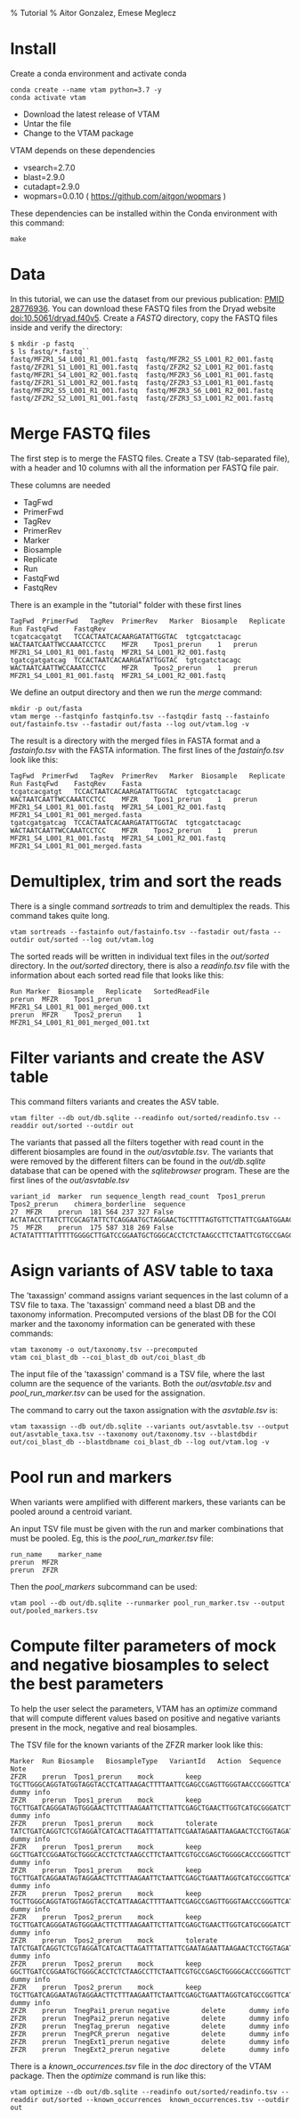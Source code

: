 % Tutorial
% Aitor Gonzalez, Emese Meglecz

# Install

Create a conda environment and activate conda

~~~
conda create --name vtam python=3.7 -y
conda activate vtam
~~~

- Download the latest release of VTAM
- Untar the file
- Change to the VTAM package

VTAM depends on these dependencies

* vsearch=2.7.0
* blast=2.9.0
* cutadapt=2.9.0
* wopmars=0.0.10 ( https://github.com/aitgon/wopmars )

These dependencies can be installed within the Conda environment with this command:

~~~
make
~~~

# Data

In this tutorial, we can use the dataset from our previous publication: [PMID 28776936](https://pubmed.ncbi.nlm.nih.gov/28776936). 
You can download these FASTQ files from the Dryad website [doi:10.5061/dryad.f40v5](https://datadryad.org/stash/dataset/doi:10.5061/dryad.f40v5).
Create a *FASTQ* directory, copy the FASTQ files inside and verify the directory:

~~~
$ mkdir -p fastq
$ ls fastq/*.fastq``
fastq/MFZR1_S4_L001_R1_001.fastq  fastq/MFZR2_S5_L001_R2_001.fastq  fastq/ZFZR1_S1_L001_R1_001.fastq  fastq/ZFZR2_S2_L001_R2_001.fastq
fastq/MFZR1_S4_L001_R2_001.fastq  fastq/MFZR3_S6_L001_R1_001.fastq  fastq/ZFZR1_S1_L001_R2_001.fastq  fastq/ZFZR3_S3_L001_R1_001.fastq
fastq/MFZR2_S5_L001_R1_001.fastq  fastq/MFZR3_S6_L001_R2_001.fastq  fastq/ZFZR2_S2_L001_R1_001.fastq  fastq/ZFZR3_S3_L001_R2_001.fastq
~~~

# Merge FASTQ files

The first step is to merge the FASTQ files.
Create a TSV (tab-separated file), with a header and 10 columns with all the information per FASTQ file pair.

These columns are needed

- TagFwd
- PrimerFwd
- TagRev
- PrimerRev
- Marker
- Biosample
- Replicate
- Run
- FastqFwd
- FastqRev

There is an example in the "tutorial" folder with these first lines

~~~
TagFwd	PrimerFwd	TagRev	PrimerRev	Marker	Biosample	Replicate	Run	FastqFwd	FastqRev
tcgatcacgatgt	TCCACTAATCACAARGATATTGGTAC	tgtcgatctacagc	WACTAATCAATTWCCAAATCCTCC	MFZR	Tpos1_prerun	1	prerun	MFZR1_S4_L001_R1_001.fastq	MFZR1_S4_L001_R2_001.fastq
tgatcgatgatcag	TCCACTAATCACAARGATATTGGTAC	tgtcgatctacagc	WACTAATCAATTWCCAAATCCTCC	MFZR	Tpos2_prerun	1	prerun	MFZR1_S4_L001_R1_001.fastq	MFZR1_S4_L001_R2_001.fastq
~~~

We define an output directory and then we run the *merge* command:

~~~
mkdir -p out/fasta
vtam merge --fastqinfo fastqinfo.tsv --fastqdir fastq --fastainfo out/fastainfo.tsv --fastadir out/fasta --log out/vtam.log -v
~~~

The result is a directory with the merged files in FASTA format and a *fastainfo.tsv* with the FASTA information.
The first lines of the *fastainfo.tsv* look like this:

~~~
TagFwd	PrimerFwd	TagRev	PrimerRev	Marker	Biosample	Replicate	Run	FastqFwd	FastqRev	Fasta
tcgatcacgatgt	TCCACTAATCACAARGATATTGGTAC	tgtcgatctacagc	WACTAATCAATTWCCAAATCCTCC	MFZR	Tpos1_prerun	1	prerun	MFZR1_S4_L001_R1_001.fastq	MFZR1_S4_L001_R2_001.fastq	MFZR1_S4_L001_R1_001_merged.fasta
tgatcgatgatcag	TCCACTAATCACAARGATATTGGTAC	tgtcgatctacagc	WACTAATCAATTWCCAAATCCTCC	MFZR	Tpos2_prerun	1	prerun	MFZR1_S4_L001_R1_001.fastq	MFZR1_S4_L001_R2_001.fastq	MFZR1_S4_L001_R1_001_merged.fasta
~~~

# Demultiplex, trim and sort the reads

There is a single command *sortreads* to trim and demultiplex the reads.
This command takes quite long.

~~~
vtam sortreads --fastainfo out/fastainfo.tsv --fastadir out/fasta --outdir out/sorted --log out/vtam.log
~~~

The sorted reads will be written in individual text files in the *out/sorted* directory.
In the *out/sorted* directory, there is also a *readinfo.tsv* file with the information about each sorted read file that looks like this:

~~~
Run	Marker	Biosample	Replicate	SortedReadFile
prerun	MFZR	Tpos1_prerun	1	MFZR1_S4_L001_R1_001_merged_000.txt
prerun	MFZR	Tpos2_prerun	1	MFZR1_S4_L001_R1_001_merged_001.txt
~~~

# Filter variants and create the ASV table

This command filters variants and creates the ASV table. 

~~~
vtam filter --db out/db.sqlite --readinfo out/sorted/readinfo.tsv --readdir out/sorted --outdir out
~~~

The variants that passed all the filters together with read count in the different biosamples are found in the *out/asvtable.tsv*. 
The variants that were removed by the different filters can be found in the *out/db.sqlite* database that can be opened with the *sqlitebrowser* program.
These are the first lines of the *out/asvtable.tsv*

~~~
variant_id	marker	run	sequence_length	read_count	Tpos1_prerun	Tpos2_prerun	chimera_borderline	sequence
27	MFZR	prerun	181	564	237	327	False	ACTATACCTTATCTTCGCAGTATTCTCAGGAATGCTAGGAACTGCTTTTAGTGTTCTTATTCGAATGGAACTAACATCTCCAGGTGTACAATACCTACAGGGAAACCACCAACTTTACAATGTAATCATTACAGCTCACGCATTCCTAATGATCTTTTTCATGGTTATGCCAGGACTTGTT
75	MFZR	prerun	175	587	318	269	False	ACTATATTTTATTTTTGGGGCTTGATCCGGAATGCTGGGCACCTCTCTAAGCCTTCTAATTCGTGCCGAGCTGGGGCACCCGGGTTCTTTAATTGGCGACGATCAAATTTACAATGTAATCGTCACAGCCCATGCTTTTATTATGATTTTTTTCATGGTTATGCCTATTATAATC
~~~

# Asign variants of ASV table to taxa

The 'taxassign' command assigns variant sequences in the last column of a TSV file to taxa. The 'taxassign' command need a blast DB and the taxonomy information. Precomputed versions of the blast DB for the COI marker and the taxonomy information can be generated with these commands:

~~~
vtam taxonomy -o out/taxonomy.tsv --precomputed
vtam coi_blast_db --coi_blast_db out/coi_blast_db
~~~

The input file of the 'taxassign' command is a TSV file, where the last column are the sequence of the variants. Both the *out/asvtable.tsv* and *pool_run_marker.tsv* can be used for the assignation.

The command to carry out the taxon assignation with the *asvtable.tsv* is:

~~~
vtam taxassign --db out/db.sqlite --variants out/asvtable.tsv --output out/asvtable_taxa.tsv --taxonomy out/taxonomy.tsv --blastdbdir out/coi_blast_db --blastdbname coi_blast_db --log out/vtam.log -v
~~~

# Pool run and markers

When variants were amplified with different markers, these variants can be pooled around a centroid variant.

An input TSV file must be given with the run and marker combinations that must be pooled. Eg, this is the *pool_run_marker.tsv* file:

~~~
run_name	marker_name
prerun	MFZR
prerun	ZFZR
~~~

Then the *pool_markers* subcommand can be used:

~~~
vtam pool --db out/db.sqlite --runmarker pool_run_marker.tsv --output out/pooled_markers.tsv
~~~

# Compute filter parameters of mock and negative biosamples to select the best parameters

To help the user select the parameters, VTAM has an *optimize* command that will compute different values based on positive and negative variants present in the mock, negative and real biosamples.

The TSV file for the known variants of the ZFZR marker look like this:

~~~
Marker	Run	Biosample	BiosampleType	VariantId	Action	Sequence	Note
ZFZR	prerun	Tpos1_prerun	mock		keep	TGCTTGGGCAGGTATGGTAGGTACCTCATTAAGACTTTTAATTCGAGCCGAGTTGGGTAACCCGGGTTCATTAATTGGGGACGATCAAATTTATAACGTAATCGTAACTGCTCATGCCTTTATTATGATTTTTTTTATAGTGATACCTATTATAATT	dummy info
ZFZR	prerun	Tpos1_prerun	mock		keep	TGCTTGATCAGGGATAGTGGGAACTTCTTTAAGAATTCTTATTCGAGCTGAACTTGGTCATGCGGGATCTTTAATCGGAGACGATCAAATTTACAATGTAATTGTTACTGCACACGCCTTTGTAATAATTTTTTTTATAGTTATACCTATTTTAATT	dummy info
ZFZR	prerun	Tpos1_prerun	mock		tolerate	TATCTGATCAGGTCTCGTAGGATCATCACTTAGATTTATTATTCGAATAGAATTAAGAACTCCTGGTAGATTTATTGGCAACGACCAAATTTATAACGTAATTGTTACATCTCATGCATTTATTATAATTTTTTTTATAGTTATACCAATCATAATT	dummy info
ZFZR	prerun	Tpos1_prerun	mock		keep	GGCTTGATCCGGAATGCTGGGCACCTCTCTAAGCCTTCTAATTCGTGCCGAGCTGGGGCACCCGGGTTCTTTAATTGGCGACGATCAAATTTACAATGTAATCGTCACAGCCCATGCTTTTATTATGATTTTTTTCATGGTTATGCCTATTATAATC	dummy info
ZFZR	prerun	Tpos1_prerun	mock		keep	TGCTTGATCAGGAATAGTAGGAACTTCTTTAAGAATTCTAATTCGAGCTGAATTAGGTCATGCCGGTTCATTAATTGGAGATGATCAAATTTATAATGTAATTGTAACTGCTCATGCTTTTGTAATAATTTTCTTTATAGTTATACCTATTTTAATT	dummy info
ZFZR	prerun	Tpos2_prerun	mock		keep	TGCTTGGGCAGGTATGGTAGGTACCTCATTAAGACTTTTAATTCGAGCCGAGTTGGGTAACCCGGGTTCATTAATTGGGGACGATCAAATTTATAACGTAATCGTAACTGCTCATGCCTTTATTATGATTTTTTTTATAGTGATACCTATTATAATT	dummy info
ZFZR	prerun	Tpos2_prerun	mock		keep	TGCTTGATCAGGGATAGTGGGAACTTCTTTAAGAATTCTTATTCGAGCTGAACTTGGTCATGCGGGATCTTTAATCGGAGACGATCAAATTTACAATGTAATTGTTACTGCACACGCCTTTGTAATAATTTTTTTTATAGTTATACCTATTTTAATT	dummy info
ZFZR	prerun	Tpos2_prerun	mock		tolerate	TATCTGATCAGGTCTCGTAGGATCATCACTTAGATTTATTATTCGAATAGAATTAAGAACTCCTGGTAGATTTATTGGCAACGACCAAATTTATAACGTAATTGTTACATCTCATGCATTTATTATAATTTTTTTTATAGTTATACCAATCATAATT	dummy info
ZFZR	prerun	Tpos2_prerun	mock		keep	GGCTTGATCCGGAATGCTGGGCACCTCTCTAAGCCTTCTAATTCGTGCCGAGCTGGGGCACCCGGGTTCTTTAATTGGCGACGATCAAATTTACAATGTAATCGTCACAGCCCATGCTTTTATTATGATTTTTTTCATGGTTATGCCTATTATAATC	dummy info
ZFZR	prerun	Tpos2_prerun	mock		keep	TGCTTGATCAGGAATAGTAGGAACTTCTTTAAGAATTCTAATTCGAGCTGAATTAGGTCATGCCGGTTCATTAATTGGAGATGATCAAATTTATAATGTAATTGTAACTGCTCATGCTTTTGTAATAATTTTCTTTATAGTTATACCTATTTTAATT	dummy info
ZFZR	prerun	TnegPai1_prerun	negative		delete		dummy info
ZFZR	prerun	TnegPai2_prerun	negative		delete		dummy info
ZFZR	prerun	TnegTag_prerun	negative		delete		dummy info
ZFZR	prerun	TnegPCR_prerun	negative		delete		dummy info
ZFZR	prerun	TnegExt1_prerun	negative		delete		dummy info
ZFZR	prerun	TnegExt2_prerun	negative		delete		dummy info
~~~

There is a *known_occurrences.tsv* file in the *doc* directory of the VTAM package.
Then the *optimize* command is run like this:

~~~
vtam optimize --db out/db.sqlite --readinfo out/sorted/readinfo.tsv --readdir out/sorted --known_occurrences  known_occurrences.tsv --outdir out
~~~
